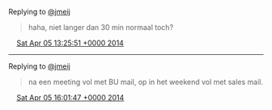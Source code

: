 Replying to [@jmeij](https://twitter.com/@jmeij/status/452108162158841856)

> haha, niet langer dan 30 min normaal toch?

<img src="../../media/tweet.ico" width="12" /> [Sat Apr 05 13:25:51 +0000 2014](https://twitter.com/DromerDenker/status/452436957357162496)

----

Replying to [@jmeij](https://twitter.com/@jmeij/status/452440637963763712)

> na een meeting vol met BU mail, op in het weekend vol met sales mail\.

<img src="../../media/tweet.ico" width="12" /> [Sat Apr 05 16:01:47 +0000 2014](https://twitter.com/DromerDenker/status/452476198913060864)